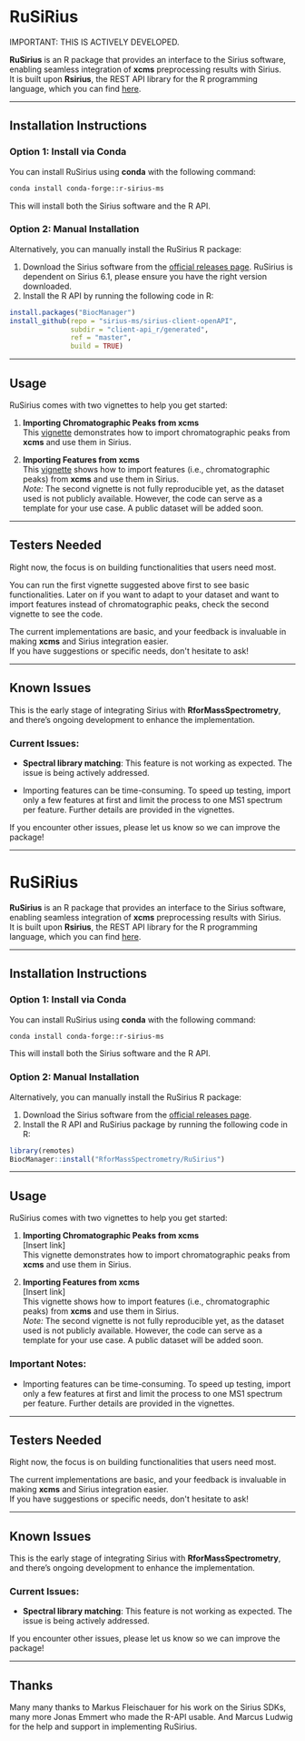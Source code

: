 # RuSiRius

IMPORTANT: THIS IS ACTIVELY DEVELOPED.

**RuSirius** is an R package that provides an interface to the Sirius software,
enabling seamless integration of **xcms** preprocessing results with Sirius.\
It is built upon **Rsirius**, the REST API library for the R programming
language, which you can find
[here](https://github.com/sirius-ms/sirius-client-openAPI/tree/master/client-api_r).

--------------------------------------------------------------------------------

## Installation Instructions

### Option 1: Install via Conda

You can install RuSirius using **conda** with the following command:

``` bash
conda install conda-forge::r-sirius-ms
```

This will install both the Sirius software and the R API.

### Option 2: Manual Installation

Alternatively, you can manually install the RuSirius R package:

1.  Download the Sirius software from the [official releases
    page](https://github.com/sirius-ms/sirius/releases).
    RuSirius is dependent on Sirius 6.1, please ensure you have the right 
    version downloaded. 
2.  Install the R API by running the following code in R:

``` r
install.packages("BiocManager")
install_github(repo = "sirius-ms/sirius-client-openAPI", 
               subdir = "client-api_r/generated", 
               ref = "master", 
               build = TRUE)
```

--------------------------------------------------------------------------------

## Usage

RuSirius comes with two vignettes to help you get started:

1.  **Importing Chromatographic Peaks from xcms**\
    This
    [vignette](https://github.com/rformassspectrometry/RuSirius/blob/main/vignettes/Chromatographic_peak_annotation_public_dataset.Rmd)
    demonstrates how to import chromatographic peaks from **xcms** and use them
    in Sirius.

2.  **Importing Features from xcms**\
    This
    [vignette](https://github.com/rformassspectrometry/RuSirius/blob/main/vignettes/Feature_annotation_private_dataset.qmd)
    shows how to import features (i.e., chromatographic peaks) from **xcms** and
    use them in Sirius.\
    *Note:* The second vignette is not fully reproducible yet, as the dataset
    used is not publicly available. However, the code can serve as a template
    for your use case. A public dataset will be added soon.

--------------------------------------------------------------------------------

## Testers Needed

Right now, the focus is on building functionalities that users need most.

You can run the first vignette suggested above first to see basic
functionalities. Later on if you want to adapt to your dataset and want to
import features instead of chromatographic peaks, check the second vignette to
see the code.

The current implementations are basic, and your feedback is invaluable in making
**xcms** and Sirius integration easier.\
If you have suggestions or specific needs, don't hesitate to ask!

--------------------------------------------------------------------------------

## Known Issues

This is the early stage of integrating Sirius with **RforMassSpectrometry**, and
there’s ongoing development to enhance the implementation.

### Current Issues:

-   **Spectral library matching**: This feature is not working as expected. The
    issue is being actively addressed.

-   Importing features can be time-consuming. To speed up testing, import only a
    few features at first and limit the process to one MS1 spectrum per feature.
    Further details are provided in the vignettes.

If you encounter other issues, please let us know so we can improve the package!

--------------------------------------------------------------------------------

# RuSiRius

**RuSirius** is an R package that provides an interface to the Sirius software,
enabling seamless integration of **xcms** preprocessing results with Sirius.\
It is built upon **Rsirius**, the REST API library for the R programming
language, which you can find
[here](https://github.com/sirius-ms/sirius-client-openAPI/tree/master/client-api_r).

--------------------------------------------------------------------------------

## Installation Instructions

### Option 1: Install via Conda

You can install RuSirius using **conda** with the following command:

``` bash
conda install conda-forge::r-sirius-ms
```

This will install both the Sirius software and the R API.

### Option 2: Manual Installation

Alternatively, you can manually install the RuSirius R package:

1.  Download the Sirius software from the [official releases
    page](https://github.com/sirius-ms/sirius/releases).
2.  Install the R API and RuSirius package by running the following code in R:

``` r
library(remotes)
BiocManager::install("RforMassSpectrometry/RuSirius")
```

--------------------------------------------------------------------------------

## Usage

RuSirius comes with two vignettes to help you get started:

1.  **Importing Chromatographic Peaks from xcms**\
    [Insert link]\
    This vignette demonstrates how to import chromatographic peaks from **xcms**
    and use them in Sirius.

2.  **Importing Features from xcms**\
    [Insert link]\
    This vignette shows how to import features (i.e., chromatographic peaks)
    from **xcms** and use them in Sirius.\
    *Note:* The second vignette is not fully reproducible yet, as the dataset
    used is not publicly available. However, the code can serve as a template
    for your use case. A public dataset will be added soon.

### Important Notes:

-   Importing features can be time-consuming. To speed up testing, import only a
    few features at first and limit the process to one MS1 spectrum per feature.
    Further details are provided in the vignettes.

--------------------------------------------------------------------------------

## Testers Needed

Right now, the focus is on building functionalities that users need most.

The current implementations are basic, and your feedback is invaluable in making
**xcms** and Sirius integration easier.\
If you have suggestions or specific needs, don't hesitate to ask!

--------------------------------------------------------------------------------

## Known Issues

This is the early stage of integrating Sirius with **RforMassSpectrometry**, and
there’s ongoing development to enhance the implementation.

### Current Issues:

-   **Spectral library matching**: This feature is not working as expected. The
    issue is being actively addressed.

If you encounter other issues, please let us know so we can improve the package!

--------------------------------------------------------------------------------

## Thanks

Many many thanks to Markus Fleischauer for his work on the Sirius SDKs, many
more Jonas Emmert who made the R-API usable. And Marcus Ludwig for the help and
support in implementing RuSirius.
